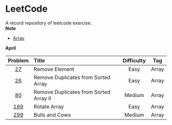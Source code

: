 # LeetCode
A record repository of leetcode exercise.   
**Note**  
* [Array](/Array/Note-for-Array.md)  

**April**

|Problem| Title | Difficulty | Tag |
| :------: | :------ | :------: | :------: | 
|[27](/Array/27.remove-element.cpp)|Remove Element |Easy|Array|
|[26](/Array/26.remove-duplicates-from-sorted-array.cpp)|Remove Duplicates from Sorted Array|Easy|Array|
|[80](/Array/80.remove-duplicates-from-sorted-array-ii.cpp)|Remove Duplicates from Sorted Array II|Medium|Array|
|[189](/Array/189.rotate-array.cpp)|Rotate Array|Easy|Array|
|[299](/Array/299.bulls-and-cows.cpp)|Bulls and Cows|Medium|Array|
